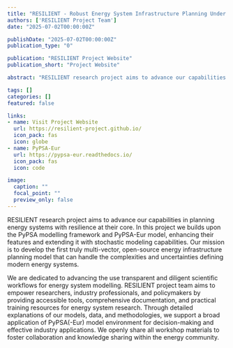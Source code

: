 ```yaml
---
title: "RESILIENT - Robust Energy System Infrastructure Planning Under Uncertainty"
authors: ['RESILIENT Project Team']
date: "2025-07-02T00:00:00Z"

publishDate: "2025-07-02T00:00:00Z"
publication_type: "0"

publication: "RESILIENT Project Website"
publication_short: "Project Website"

abstract: "RESILIENT research project aims to advance our capabilities in planning energy systems with resilience at their core. In this project we builds upon the PyPSA modelling framework and PyPSA-Eur model, enhancing their features and extending it with stochastic modeling capabilities. Our mission is to develop the first truly multi-vector, open-source energy infrastructure planning model that can handle the complexities and uncertainties defining modern energy systems."

tags: []
categories: []
featured: false

links:
- name: Visit Project Website
  url: https://resilient-project.github.io/
  icon_pack: fas
  icon: globe
- name: PyPSA-Eur
  url: https://pypsa-eur.readthedocs.io/
  icon_pack: fas
  icon: code

image:
  caption: ""
  focal_point: ""
  preview_only: false
---
```


RESILIENT research project aims to advance our capabilities in planning energy systems with resilience at their core. In this project we builds upon the PyPSA modelling framework and PyPSA-Eur model, enhancing their features and extending it with stochastic modeling capabilities. Our mission is to develop the first truly multi-vector, open-source energy infrastructure planning model that can handle the complexities and uncertainties defining modern energy systems.

We are dedicated to advancing the use transparent and diligent scientific workflows for energy system modelling. RESILIENT project team aims to empower researchers, industry professionals, and policymakers by providing accessible tools, comprehensive documentation, and practical training resources for energy system research. Through detailed explanations of our models, data, and methodologies, we support a broad application of PyPSA(-Eur) model environment for decision-making and effective industry applications. We openly share all workshop materials to foster collaboration and knowledge sharing within the energy community.
